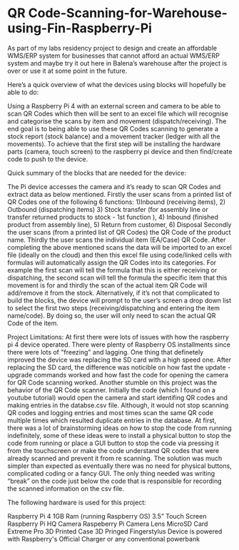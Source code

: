 # QR Code-Scanning-for-Warehouse-using-Fin-Raspberry-Pi

As part of my labs residency project to design and create an affordable WMS/ERP system for businesses that cannot afford an actual WMS/ERP system and maybe try it out here in Balena’s warehouse after the project is over or use it at some point in the future.

Here’s a quick overview of what the devices using blocks will hopefully be able to do:

Using a Raspberry Pi 4 with an external screen and camera to be able to scan QR Codes which then will be sent to an excel file which will recognise and categorise the scans by item and movement (dispatch/receiving). The end goal is to being able to use these QR Codes scanning to generate a stock report (stock balance) and a movement tracker (ledger with all the movements). To achieve that the first step will be installing the hardware parts (camera, touch screen) to the raspberry pi device and then find/create code to push to the device.

Quick summary of the blocks that are needed for the device:

The Pi device accesses the camera and it’s ready to scan QR Codes and extract data as below mentioned.
Firstly the user scans from a printed list of QR Codes one of the following 6 functions:
1)Inbound (receiving items), 2) Outbound (dispatching items) 3) Stock transfer (for assembly line or transfer returned products to stock - 1st function ), 4) Inbound (finished product from assembly line), 5) Return from customer, 6) Disposal
Secondly the user scans (from a printed list of QR Codes) the QR Code of the product name.
Thirdly the user scans the individual item (EA/Case) QR Code.
After completing the above mentioned scans the data will be imported to an excel file (ideally on the cloud) and then this excel file using code/linked cells with formulas will automatically assign the QR Codes into its categories. For example the first scan will tell the formula that this is either receiving or dispatching, the second scan will tell the formula the specific item that this movement is for and thirdly the scan of the actual item QR Code will add/remove it from the stock. Alternatively, if it’s not that complicated to build the blocks, the device will prompt to the user’s screen a drop down list to select the first two steps (receiving/dispatching and entering the item name/code). By doing so, the user will only need to scan the actual QR Code of the item.

Project Limitations:
At first there were lots of issues with how the raspberry pi 4 device operated. There were plenty of Raspberry OS installments since there were lots of "freezing" and lagging. One thing that definetely improved the device was replacing the SD card with a high speed one. After replacing the SD card, the difference was noticible on how fast the update - upgrade commands worked and how fast the code for opening the camera for QR Code scanning worked. Another stumble on this project was the behavior of the QR Code scanner. Initially the code (which I found on a youtube tutorial) would open the camera and start identifing QR codes and making entries in the databse.csv file. Although, it would not stop scanning QR codes and logging entries and most times scan the same QR code multiple times which resulted duplicate entries in the database. At first, there was a lot of brainstorming ideas on how to stop the code from running indefinitely, some of these ideas were to install a physical button to stop the code from running or place a GUI button to stop the code via pressing it from the touchscreen or make the code understand QR codes that were already scanned and prevent it from re scanning. The solution was much simpler than expected as eventually there was no need for physical buttons, complicated coding or a fancy GUI. The only thing needed was writing “break” on the code just below the code that is responsible for recording the scanned information on the csv file.


The following hardware is used for this project:

Raspberry Pi 4 1GB Ram (running Raspberry OS)
3.5” Touch Screen
Raspberry Pi HQ Camera
Raspeberry Pi Camera Lens
MicroSD Card Extreme Pro
3D Printed Case
3D Pringed Fingerstylus
Device is powered with Raspberry's Official Charger or any conventional powerbank
